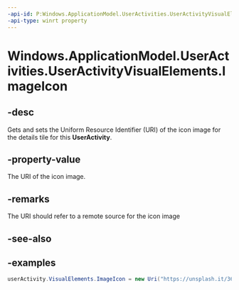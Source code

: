 ```yaml
---
-api-id: P:Windows.ApplicationModel.UserActivities.UserActivityVisualElements.ImageIcon
-api-type: winrt property
---
```


<!-- Property syntax.
public Uri ImageIcon { get;  set; }
-->

# Windows.ApplicationModel.UserActivities.UserActivityVisualElements.ImageIcon

## -desc

Gets and sets the Uniform Resource Identifier (URI) of the icon image for the details tile for this **UserActivity**.

## -property-value

The URI of the icon image.

## -remarks

The URI should refer to a remote source for the icon image

## -see-also

## -examples
```cs
userActivity.VisualElements.ImageIcon = new Uri("https://unsplash.it/360/202?image=883"); // must be a remote source
```
